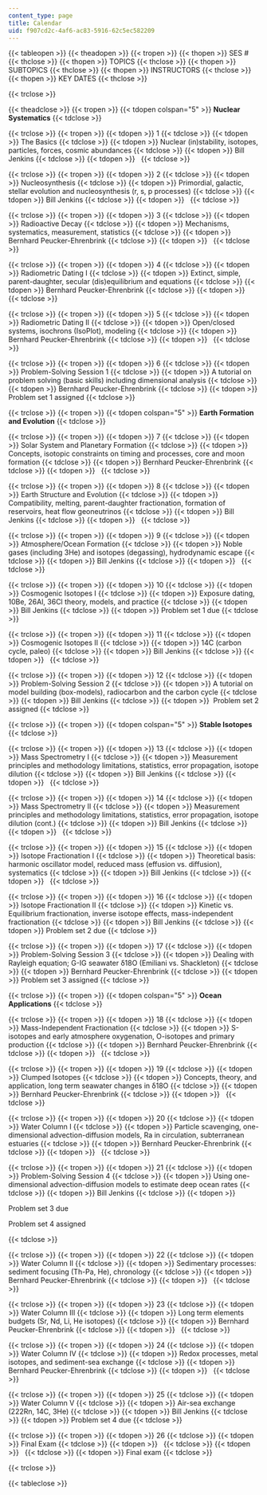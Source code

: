 ```yaml
---
content_type: page
title: Calendar
uid: f907cd2c-4af6-ac83-5916-62c5ec582209
---
```


{{< tableopen >}}
{{< theadopen >}}
{{< tropen >}}
{{< thopen >}}
SES #
{{< thclose >}}
{{< thopen >}}
TOPICS
{{< thclose >}}
{{< thopen >}}
SUBTOPICS
{{< thclose >}}
{{< thopen >}}
INSTRUCTORS
{{< thclose >}}
{{< thopen >}}
KEY DATES
{{< thclose >}}

{{< trclose >}}

{{< theadclose >}}
{{< tropen >}}
{{< tdopen colspan="5" >}}
**Nuclear Systematics**
{{< tdclose >}}

{{< trclose >}}
{{< tropen >}}
{{< tdopen >}}
1
{{< tdclose >}}
{{< tdopen >}}
The Basics
{{< tdclose >}}
{{< tdopen >}}
Nuclear (in)stability, isotopes, particles, forces, cosmic abundances
{{< tdclose >}}
{{< tdopen >}}
Bill Jenkins
{{< tdclose >}}
{{< tdopen >}}
 
{{< tdclose >}}

{{< trclose >}}
{{< tropen >}}
{{< tdopen >}}
2
{{< tdclose >}}
{{< tdopen >}}
Nucleosynthesis
{{< tdclose >}}
{{< tdopen >}}
Primordial, galactic, stellar evolution and nucleosynthesis (r, s, p processes)
{{< tdclose >}}
{{< tdopen >}}
Bill Jenkins
{{< tdclose >}}
{{< tdopen >}}
 
{{< tdclose >}}

{{< trclose >}}
{{< tropen >}}
{{< tdopen >}}
3
{{< tdclose >}}
{{< tdopen >}}
Radioactive Decay
{{< tdclose >}}
{{< tdopen >}}
Mechanisms, systematics, measurement, statistics
{{< tdclose >}}
{{< tdopen >}}
Bernhard Peucker-Ehrenbrink
{{< tdclose >}}
{{< tdopen >}}
 
{{< tdclose >}}

{{< trclose >}}
{{< tropen >}}
{{< tdopen >}}
4
{{< tdclose >}}
{{< tdopen >}}
Radiometric Dating I
{{< tdclose >}}
{{< tdopen >}}
Extinct, simple, parent-daughter, secular (dis)equilibrium and equations
{{< tdclose >}}
{{< tdopen >}}
Bernhard Peucker-Ehrenbrink
{{< tdclose >}}
{{< tdopen >}}
 
{{< tdclose >}}

{{< trclose >}}
{{< tropen >}}
{{< tdopen >}}
5
{{< tdclose >}}
{{< tdopen >}}
Radiometric Dating II
{{< tdclose >}}
{{< tdopen >}}
Open/closed systems, isochrons (IsoPlot), modeling
{{< tdclose >}}
{{< tdopen >}}
Bernhard Peucker-Ehrenbrink
{{< tdclose >}}
{{< tdopen >}}
 
{{< tdclose >}}

{{< trclose >}}
{{< tropen >}}
{{< tdopen >}}
6
{{< tdclose >}}
{{< tdopen >}}
Problem-Solving Session 1
{{< tdclose >}}
{{< tdopen >}}
A tutorial on problem solving (basic skills) including dimensional analysis
{{< tdclose >}}
{{< tdopen >}}
Bernhard Peucker-Ehrenbrink
{{< tdclose >}}
{{< tdopen >}}
Problem set 1 assigned
{{< tdclose >}}

{{< trclose >}}
{{< tropen >}}
{{< tdopen colspan="5" >}}
**Earth Formation and Evolution**
{{< tdclose >}}

{{< trclose >}}
{{< tropen >}}
{{< tdopen >}}
7
{{< tdclose >}}
{{< tdopen >}}
Solar System and Planetary Formation
{{< tdclose >}}
{{< tdopen >}}
Concepts, isotopic constraints on timing and processes, core and moon formation
{{< tdclose >}}
{{< tdopen >}}
Bernhard Peucker-Ehrenbrink
{{< tdclose >}}
{{< tdopen >}}
 
{{< tdclose >}}

{{< trclose >}}
{{< tropen >}}
{{< tdopen >}}
8
{{< tdclose >}}
{{< tdopen >}}
Earth Structure and Evolution
{{< tdclose >}}
{{< tdopen >}}
Compatibility, melting, parent-daughter fractionation, formation of reservoirs, heat flow geoneutrinos
{{< tdclose >}}
{{< tdopen >}}
Bill Jenkins
{{< tdclose >}}
{{< tdopen >}}
 
{{< tdclose >}}

{{< trclose >}}
{{< tropen >}}
{{< tdopen >}}
9
{{< tdclose >}}
{{< tdopen >}}
Atmosphere/Ocean Formation
{{< tdclose >}}
{{< tdopen >}}
Noble gases (including 3He) and isotopes (degassing), hydrodynamic escape
{{< tdclose >}}
{{< tdopen >}}
Bill Jenkins
{{< tdclose >}}
{{< tdopen >}}
 
{{< tdclose >}}

{{< trclose >}}
{{< tropen >}}
{{< tdopen >}}
10
{{< tdclose >}}
{{< tdopen >}}
Cosmogenic Isotopes I
{{< tdclose >}}
{{< tdopen >}}
Exposure dating, 10Be, 26Al, 36Cl theory, models, and practice
{{< tdclose >}}
{{< tdopen >}}
Bill Jenkins
{{< tdclose >}}
{{< tdopen >}}
Problem set 1 due
{{< tdclose >}}

{{< trclose >}}
{{< tropen >}}
{{< tdopen >}}
11
{{< tdclose >}}
{{< tdopen >}}
Cosmogenic Isotopes II
{{< tdclose >}}
{{< tdopen >}}
14C (carbon cycle, paleo)
{{< tdclose >}}
{{< tdopen >}}
Bill Jenkins
{{< tdclose >}}
{{< tdopen >}}
 
{{< tdclose >}}

{{< trclose >}}
{{< tropen >}}
{{< tdopen >}}
12
{{< tdclose >}}
{{< tdopen >}}
Problem-Solving Session 2
{{< tdclose >}}
{{< tdopen >}}
A tutorial on model building (box-models), radiocarbon and the carbon cycle
{{< tdclose >}}
{{< tdopen >}}
Bill Jenkins
{{< tdclose >}}
{{< tdopen >}}
 Problem set 2 assigned
{{< tdclose >}}

{{< trclose >}}
{{< tropen >}}
{{< tdopen colspan="5" >}}
**Stable Isotopes**
{{< tdclose >}}

{{< trclose >}}
{{< tropen >}}
{{< tdopen >}}
13
{{< tdclose >}}
{{< tdopen >}}
Mass Spectrometry I
{{< tdclose >}}
{{< tdopen >}}
Measurement principles and methodology limitations, statistics, error propagation, isotope dilution
{{< tdclose >}}
{{< tdopen >}}
Bill Jenkins
{{< tdclose >}}
{{< tdopen >}}
 
{{< tdclose >}}

{{< trclose >}}
{{< tropen >}}
{{< tdopen >}}
14
{{< tdclose >}}
{{< tdopen >}}
Mass Spectrometry II
{{< tdclose >}}
{{< tdopen >}}
Measurement principles and methodology limitations, statistics, error propagation, isotope dilution (cont.)
{{< tdclose >}}
{{< tdopen >}}
Bill Jenkins
{{< tdclose >}}
{{< tdopen >}}
 
{{< tdclose >}}

{{< trclose >}}
{{< tropen >}}
{{< tdopen >}}
15
{{< tdclose >}}
{{< tdopen >}}
Isotope Fractionation I
{{< tdclose >}}
{{< tdopen >}}
Theoretical basis: harmonic oscillator model, reduced mass (effusion vs. diffusion), systematics
{{< tdclose >}}
{{< tdopen >}}
Bill Jenkins
{{< tdclose >}}
{{< tdopen >}}
 
{{< tdclose >}}

{{< trclose >}}
{{< tropen >}}
{{< tdopen >}}
16
{{< tdclose >}}
{{< tdopen >}}
Isotope Fractionation II
{{< tdclose >}}
{{< tdopen >}}
Kinetic vs. Equilibrium fractionation, inverse isotope effects, mass-independent fractionation
{{< tdclose >}}
{{< tdopen >}}
Bill Jenkins
{{< tdclose >}}
{{< tdopen >}}
Problem set 2 due
{{< tdclose >}}

{{< trclose >}}
{{< tropen >}}
{{< tdopen >}}
17
{{< tdclose >}}
{{< tdopen >}}
Problem-Solving Session 3
{{< tdclose >}}
{{< tdopen >}}
Dealing with Rayleigh equation; G-IG seawater δ18O (Emiliani vs. Shackleton)
{{< tdclose >}}
{{< tdopen >}}
Bernhard Peucker-Ehrenbrink
{{< tdclose >}}
{{< tdopen >}}
Problem set 3 assigned
{{< tdclose >}}

{{< trclose >}}
{{< tropen >}}
{{< tdopen colspan="5" >}}
**Ocean Applications**
{{< tdclose >}}

{{< trclose >}}
{{< tropen >}}
{{< tdopen >}}
18
{{< tdclose >}}
{{< tdopen >}}
Mass-Independent Fractionation
{{< tdclose >}}
{{< tdopen >}}
S-isotopes and early atmosphere oxygenation, O-isotopes and primary production
{{< tdclose >}}
{{< tdopen >}}
Bernhard Peucker-Ehrenbrink
{{< tdclose >}}
{{< tdopen >}}
 
{{< tdclose >}}

{{< trclose >}}
{{< tropen >}}
{{< tdopen >}}
19
{{< tdclose >}}
{{< tdopen >}}
Clumped Isotopes
{{< tdclose >}}
{{< tdopen >}}
Concepts, theory, and application, long term seawater changes in δ18O
{{< tdclose >}}
{{< tdopen >}}
Bernhard Peucker-Ehrenbrink
{{< tdclose >}}
{{< tdopen >}}
 
{{< tdclose >}}

{{< trclose >}}
{{< tropen >}}
{{< tdopen >}}
20
{{< tdclose >}}
{{< tdopen >}}
Water Column I
{{< tdclose >}}
{{< tdopen >}}
Particle scavenging, one-dimensional advection-diffusion models, Ra in circulation, subterranean estuaries
{{< tdclose >}}
{{< tdopen >}}
Bernhard Peucker-Ehrenbrink
{{< tdclose >}}
{{< tdopen >}}
 
{{< tdclose >}}

{{< trclose >}}
{{< tropen >}}
{{< tdopen >}}
21
{{< tdclose >}}
{{< tdopen >}}
Problem-Solving Session 4
{{< tdclose >}}
{{< tdopen >}}
Using one-dimensional advection-diffusion models to estimate deep ocean rates
{{< tdclose >}}
{{< tdopen >}}
Bill Jenkins
{{< tdclose >}}
{{< tdopen >}}


Problem set 3 due

Problem set 4 assigned


{{< tdclose >}}

{{< trclose >}}
{{< tropen >}}
{{< tdopen >}}
22
{{< tdclose >}}
{{< tdopen >}}
Water Column II
{{< tdclose >}}
{{< tdopen >}}
Sedimentary processes: sediment focusing (Th-Pa, He), chronology
{{< tdclose >}}
{{< tdopen >}}
Bernhard Peucker-Ehrenbrink
{{< tdclose >}}
{{< tdopen >}}
 
{{< tdclose >}}

{{< trclose >}}
{{< tropen >}}
{{< tdopen >}}
23
{{< tdclose >}}
{{< tdopen >}}
Water Column III
{{< tdclose >}}
{{< tdopen >}}
Long term elements budgets (Sr, Nd, Li, He isotopes)
{{< tdclose >}}
{{< tdopen >}}
Bernhard Peucker-Ehrenbrink
{{< tdclose >}}
{{< tdopen >}}
 
{{< tdclose >}}

{{< trclose >}}
{{< tropen >}}
{{< tdopen >}}
24
{{< tdclose >}}
{{< tdopen >}}
Water Column IV
{{< tdclose >}}
{{< tdopen >}}
Redox processes, metal isotopes, and sediment-sea exchange
{{< tdclose >}}
{{< tdopen >}}
Bernhard Peucker-Ehrenbrink
{{< tdclose >}}
{{< tdopen >}}
 
{{< tdclose >}}

{{< trclose >}}
{{< tropen >}}
{{< tdopen >}}
25
{{< tdclose >}}
{{< tdopen >}}
Water Column V
{{< tdclose >}}
{{< tdopen >}}
Air-sea exchange (222Rn, 14C, 3He)
{{< tdclose >}}
{{< tdopen >}}
Bill Jenkins
{{< tdclose >}}
{{< tdopen >}}
Problem set 4 due
{{< tdclose >}}

{{< trclose >}}
{{< tropen >}}
{{< tdopen >}}
26
{{< tdclose >}}
{{< tdopen >}}
Final Exam
{{< tdclose >}}
{{< tdopen >}}
 
{{< tdclose >}}
{{< tdopen >}}
 
{{< tdclose >}}
{{< tdopen >}}
Final exam
{{< tdclose >}}

{{< trclose >}}

{{< tableclose >}}